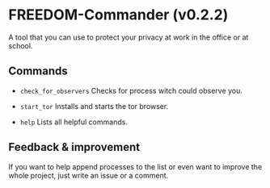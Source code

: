 # FREEDOM-Commander (v0.2.2)
A tool that you can use to protect your privacy at work in the office or at school.

## Commands
+ `check_for_observers` Checks for process witch could observe you.

+ `start_tor` Installs and starts the tor browser.

+ `help` Lists all helpful commands.

## Feedback & improvement
If you want to help append processes to the list or even want to improve the whole project, just write an issue or a comment.
